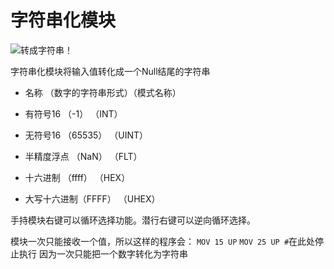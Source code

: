 # 字符串化模块
![转成字符串！](item:tisstring:string_module)

字符串化模块将输入值转化成一个Null结尾的字符串

- 名称         （数字的字符串形式）（模式名称）

- 有符号16     （-1）                （INT）
- 无符号16     （65535）             （UINT）
- 半精度浮点  （NaN）               （FLT）
- 十六进制    （ffff）                （HEX）
- 大写十六进制（FFFF）              （UHEX）

手持模块右键可以循环选择功能。潜行右键可以逆向循环选择。

模块一次只能接收一个值，所以这样的程序会：
`MOV 15 UP`
`MOV 25 UP #`在此处停止执行
因为一次只能把一个数字转化为字符串
